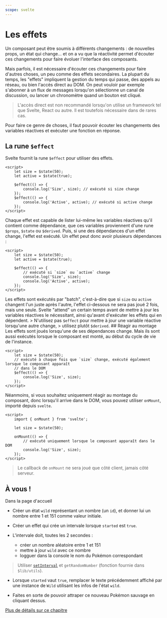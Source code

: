 ```yaml
---
scope: svelte
---
```


# Les effets

Un composant peut être soumis à différents changements : de nouvelles props, un état qui change...
et on a vu que la réactivité permet d'écouter ces changements pour faire évoluer l'interface des
composants.

Mais parfois, il est nécessaire d'écouter ces changements pour faire d'autres choses, un peu comme
des effets secondaires. La plupart du temps, les "effets" impliquent la gestion du temps qui passe,
des appels au réseau, ou bien l'accès direct au DOM. On peut vouloir par exemple s'abonner à un flux
de messages lorsqu'on sélectionne un canal de discussion, ou lancer un chronomètre quand un bouton
est cliqué.

> L'accès direct est non recommandé lorsqu'on utilise un framework tel que Svelte, React ou autre.
> Il est toutefois nécessaire dans de rares cas.

Pour faire ce genre de choses, il faut pouvoir écouter les changements des variables réactives et
exécuter une fonction en réponse.

## La rune `$effect`

Svelte fournit la rune `$effect` pour utiliser des effets.

```svelte
<script>
	let size = $state(50);
	let active = $state(true);

	$effect(() => {
		console.log('Size', size); // exécuté si size change
	});
	$effect(() => {
		console.log('Active', active); // exécuté si active change
	});
</script>
```

Chaque effet est capable de lister lui-même les variables réactives qu'il contient comme
dépendance, que ces variables proviennent d'une rune `$props`, `$state` ou `$derived`. Puis, si une
des dépendances d'un effet change, l'effet est exécuté. Un effet peut donc avoir plusieurs
dépendances :

```svelte
<script>
	let size = $state(50);
	let active = $state(true);

	$effect(() => {
		// exécuté si `size` ou `active` change
		console.log('Size', size);
		console.log('Active', active);
	});
</script>
```

Les effets sont exécutés par "batch", c'est-à-dire que si `size` ou `active` changent l'un juste
après l'autre, l'effet ci-dessous ne sera pas joué 2 fois, mais une seule. Svelte "attend" un
certain temps avant de mettre à jour les variables réactives le nécessitant, ainsi qu'avant
d'exécuter les effets qui en dépendent. > N'utilisez pas `$effect` pour mettre à jour une variable
réactive lorsqu'une autre change, > utilisez plutôt `$derived`. ## Réagir au montage Les effets sont
joués lorsqu'une de ses dépendances change. Mais ils sont aussi exécutés lorsque le composant est
monté, au début du cycle de vie de l'instance.

```svelte
<script>
	let size = $state(50);
	// exécuté à chaque fois que `size` change, exécuté également lorsque le composant apparaît
	// dans le DOM
	$effect(() => {
		console.log('Size', size);
	});
</script>
```

Néanmoins, si vous souhaitez uniquement réagir au montage du composant, donc lorsqu'il arrive dans
le DOM, vous pouvez utiliser `onMount`, importé depuis `svelte`.

```svelte
<script>
	import { onMount } from 'svelte';

	let size = $state(50);

	onMount(() => {
		// exécuté uniquement lorsque le composant apparaît dans le DOM
		console.log('Size', size);
	});
</script>
```

> Le callback de `onMount` ne sera joué que côté client, jamais côté serveur.

## À vous !

<section class="task">

Dans la page d'accueil

- Créer un état `wild` représentant un nombre (un `id`), et donner lui un nombre entre 1 et 151
  comme valeur initiale.

- Créer un effet qui crée un intervale lorsque `started` est `true`.

- L'intervale doit, toutes les 2 secondes :
  - créer un nombre aléatoire entre 1 et 151
  - mettre à jour `wild` avec ce nombre
  - logguer dans la console le nom du Pokémon correspondant

> Utiliser [`setInterval`](https://developer.mozilla.org/en-US/docs/Web/API/setInterval) et
> `getRandomNumber` (fonction fournie dans `$lib/utils`).

- Lorsque `started` vaut `true`, remplacer le texte précédemment affiché par une instance de `Wild`
  utilisant les infos de l'état `wild`.

- Faites en sorte de pouvoir attraper ce nouveau Pokémon sauvage en cliquant dessus.

</section>

[Plus de détails sur ce chapitre](https://svelte-5-preview.vercel.app/docs/runes#$effect)
